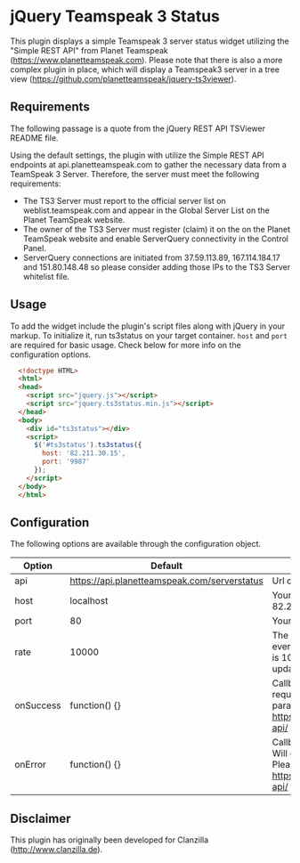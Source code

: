 # jQuery Teamspeak 3 Status

This plugin displays a simple Teamspeak 3 server status widget utilizing the
"Simple REST API" from Planet Teamspeak (https://www.planetteamspeak.com).
Please note that there is also a more complex plugin in place, which will
display a Teamspeak3 server in a tree view
(https://github.com/planetteamspeak/jquery-ts3viewer).

## Requirements

The following passage is a quote from the jQuery REST API TSViewer README file.

Using the default settings, the plugin with utilize the Simple REST API
endpoints at api.planetteamspeak.com to gather the necessary data from a
TeamSpeak 3 Server. Therefore, the server must meet the following requirements:

* The TS3 Server must report to the official server list on
weblist.teamspeak.com and appear in the Global Server List on the
Planet TeamSpeak website.
* The owner of the TS3 Server must register (claim) it on the on the Planet
TeamSpeak website and enable ServerQuery connectivity in the Control Panel.
* ServerQuery connections are initiated from 37.59.113.89, 167.114.184.17
and 151.80.148.48 so please consider adding those IPs to the TS3
Server whitelist file.

## Usage

To add the widget include the plugin's script files along with jQuery in your
markup. To initialize it, run ts3status on your target container. `host` and
`port` are required for basic usage. Check below for more info on the
configuration options.

```html
  <!doctype HTML>
  <html>
  <head>
    <script src="jquery.js"></script>
    <script src="jquery.ts3status.min.js"></script>
  </head>
  <body>
    <div id="ts3status"></div>
    <script>
      $('#ts3status').ts3status({
        host: '82.211.30.15',
        port: '9987'
      });
    </script>
  </body>
  </html>
```

## Configuration

The following options are available through the configuration object.

| Option | Default | Description |
| --- | --- | --- |
| api | https://api.planetteamspeak.com/serverstatus | Url of the simple rest api. |
| host | localhost | Your server's host name, e.g. 82.211.30.15 |
| port | 80 | Your server's port, e.g. 9987 |
| rate | 10000 | The plugin will update the server status every x milliseconds. The default value is 10000ms, so the status will be updated every 10 seconds. |
| onSuccess | function() {} | Callback that runs after a successful request. Will get the api response as a parameter. Please check https://www.planetteamspeak.com/rest-api/ for more details on this. |
| onError | function() {} | Callback that runs after a failed request. Will get the api response as a parameter. Please check https://www.planetteamspeak.com/rest-api/ for more details on this. |

## Disclaimer

This plugin has originally been developed for Clanzilla (http://www.clanzilla.de).
